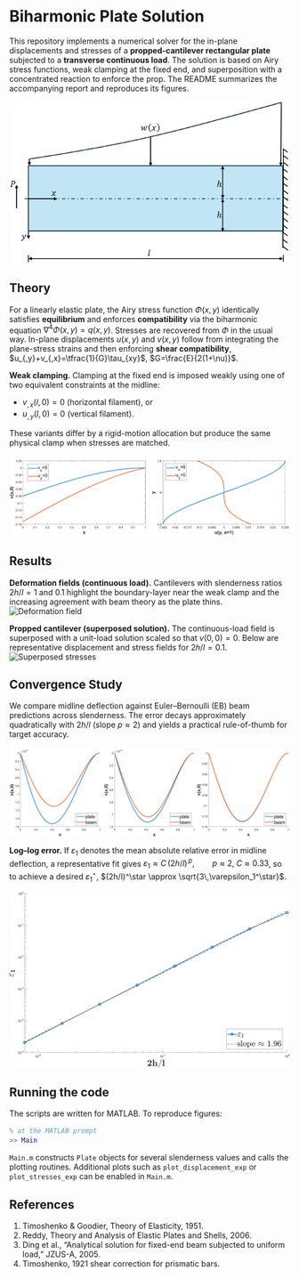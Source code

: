 # Biharmonic Plate Solution

This repository implements a numerical solver for the in-plane displacements and stresses of a **propped-cantilever rectangular plate** subjected to a **transverse continuous load**. The solution is based on Airy stress functions, weak clamping at the fixed end, and superposition with a concentrated reaction to enforce the prop. The README summarizes the accompanying report and reproduces its figures.

![Problem Formulation](Figures/Problem_Formulation.png)

## Theory

For a linearly elastic plate, the Airy stress function $\Phi(x,y)$ identically satisfies **equilibrium** and enforces **compatibility** via the biharmonic equation
$\nabla^{4}\Phi(x,y)=q(x,y)$.
Stresses are recovered from $\Phi$ in the usual way. In-plane displacements $u(x,y)$ and $v(x,y)$ follow from integrating the plane-stress strains and then enforcing **shear compatibility**,
 $u_{,y}+v_{,x}=\tfrac{1}{G}\tau_{xy}$,     $G=\frac{E}{2(1+\nu)}$.

**Weak clamping.** Clamping at the fixed end is imposed weakly using one of two equivalent constraints at the midline:
- $v_{,x}(l,0)=0$ (horizontal filament), or
- $u_{,y}(l,0)=0$ (vertical filament).

These variants differ by a rigid-motion allocation but produce the same physical clamp when stresses are matched.

![Clamping](Figures/clamping_conditions.png)

## Results

**Deformation fields (continuous load).** Cantilevers with slenderness ratios $2h/l=1$ and $0.1$ highlight the boundary-layer near the weak clamp and the increasing agreement with beam theory as the plate thins.
![Deformation field](Figures/cont_deformation.png)

**Propped cantilever (superposed solution).** The continuous-load field is superposed with a unit-load solution scaled so that $v(0,0)=0$. Below are representative displacement and stress fields for $2h/l=0.1$.
![Superposed stresses](Figures/stress-superpose.png)

## Convergence Study

We compare midline deflection against Euler–Bernoulli (EB) beam predictions across slenderness. The error decays approximately quadratically with $2h/l$ (slope $p\approx 2$) and yields a practical rule-of-thumb for target accuracy.

![Slenderness Ratios](Figures/convergence.png)

**Log–log error.** If $\varepsilon_1$ denotes the mean absolute relative error in midline deflection, a representative fit gives
$\varepsilon_1 \approx C\,(2h/l)^{\,p},\qquad p\approx 2,\; C\approx 0.33$,
so to achieve a desired $\varepsilon_1^\star$,
$(2h/l)^\star \approx \sqrt{3\,\varepsilon_1^\star}$.

![Convergence log](Figures/convergence_log.png)

## Running the code

The scripts are written for MATLAB. To reproduce figures:

```matlab
% at the MATLAB prompt
>> Main


```

`Main.m` constructs `Plate` objects for several slenderness values and calls the plotting routines.  Additional plots such as `plot_displacement_exp` or `plot_stresses_exp` can be enabled in `Main.m`.

## References

1. Timoshenko & Goodier, Theory of Elasticity, 1951.
2. Reddy, Theory and Analysis of Elastic Plates and Shells, 2006.
3. Ding et al., “Analytical solution for fixed-end beam subjected to uniform load,” JZUS-A, 2005.
4. Timoshenko, 1921 shear correction for prismatic bars.
